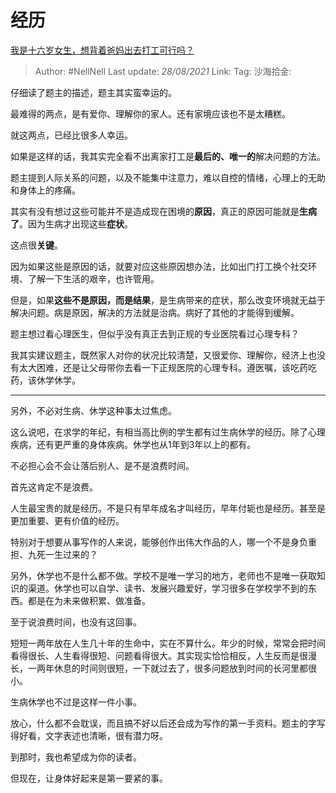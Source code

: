 # 经历

[我是十六岁女生，想背着爸妈出去打工可行吗？](https://www.zhihu.com/question/444411583/answer/1738746546)

> Author: #NellNell
> Last update: *28/08/2021*
> Link:
> Tag:
> 沙海拾金:

仔细读了题主的描述，题主其实蛮幸运的。

最难得的两点，是有爱你、理解你的家人。还有家境应该也不是太糟糕。

就这两点，已经比很多人幸运。

如果是这样的话，我其实完全看不出离家打工是**最后的、唯一的**解决问题的方法。

题主提到人际关系的问题，以及不能集中注意力，难以自控的情绪，心理上的无助和身体上的疼痛。

其实有没有想过这些可能并不是造成现在困境的**原因**，真正的原因可能就是**生病了**。因为生病才出现这些**症状**。

这点很**关键**。

因为如果这些是原因的话，就要对应这些原因想办法，比如出门打工换个社交环境、了解一下生活的艰辛，也许管用。

但是，如果**这些不是原因，而是结果**，是生病带来的症状，那么改变环境就无益于解决问题。病是原因，解决的方法就是治病。病好了其他的才能得到缓解。

题主想过看心理医生，但似乎没有真正去到正规的专业医院看过心理专科？

我其实建议题主，既然家人对你的状况比较清楚，又很爱你、理解你，经济上也没有太大困难，还是让父母带你去看一下正规医院的心理专科。遵医嘱，该吃药吃药，该休学休学。

---

另外，不必对生病、休学这种事太过焦虑。

这么说吧，在求学的年纪，有相当高比例的学生都有过生病休学的经历。除了心理疾病，还有更严重的身体疾病。休学也从1年到3年以上的都有。

不必担心会不会让落后别人、是不是浪费时间。

首先这肯定不是浪费。

人生最宝贵的就是经历。不是只有早年成名才叫经历，早年付轭也是经历。甚至是更加重要、更有价值的经历。

特别对于想要从事写作的人来说，能够创作出伟大作品的人，哪一个不是身负重担、九死一生过来的？

另外，休学也不是什么都不做。学校不是唯一学习的地方，老师也不是唯一获取知识的渠道。休学也可以自学、读书、发展兴趣爱好，学习很多在学校学不到的东西。都是在为未来做积累、做准备。

至于说浪费时间，也没有这回事。

短短一两年放在人生几十年的生命中，实在不算什么。年少的时候，常常会把时间看得很长、人生看得很短、问题看得很大。其实现实恰恰相反，人生反而是很漫长，一两年休息的时间则很短，一下就过去了，很多问题放到时间的长河里都很小。

生病休学也不过是这样一件小事。

放心，什么都不会耽误，而且搞不好以后还会成为写作的第一手资料。题主的字写得好看，文字表述也清晰，很有潜力呀。

到那时，我也希望成为你的读者。

但现在，让身体好起来是第一要紧的事。
